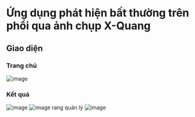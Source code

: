 # Ứng dụng phát hiện bất thường trên phổi qua ảnh chụp X-Quang
##
## Giao diện
### Trang chủ
![image](https://github.com/ntruc710i/AI_Docter_Chest_X-ray/assets/53004514/75a9a75c-94d3-4a08-90ae-f5916c5c008f)
### Kết quả 
![image](https://github.com/ntruc710i/AI_Docter_Chest_X-ray/assets/53004514/7b24c043-c218-41f9-bcb8-33a204c5e44a)
![image](https://github.com/ntruc710i/AI_Docter_Chest_X-ray/assets/53004514/9a626c51-ee18-4fb3-bedd-2affaa493ebe)
rang quản lý
![image](https://github.com/ntruc710i/AI_Docter_Chest_X-ray/assets/53004514/9560147f-fb12-4178-bb30-1b33de70738d)
